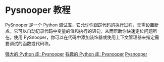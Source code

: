 # Pysnooper 教程

<show-structure depth="3"/>


PySnooper 是一个 Python 调试库，它允许你跟踪代码的执行过程，无需设置断点。它可以自动记录代码中变量的值和执行的语句，从而帮助你快速定位问题所在。使用 PySnooper，你可以在代码中添加装饰器或使用上下文管理器来指定需要调试的函数或代码块。


<seealso>
<category ref="ref_docs">
    <a href="https://mp.weixin.qq.com/s/6H33400RLNkXR-OxaHJx3g">强大的 Python 库: Pysnooper</a>
    <a href="https://mp.weixin.qq.com/s/ChFtmiwS53R2JqLD47jmmw">有趣的 Python 库: Pysnooper</a>
</category>
<category ref="ref_github">
    <a href="https://github.com/cool-RR/PySnooper">Pysnooper</a>
</category>
<category ref="ref_issues">
</category>
<category ref="ref_hf">
</category>
<category ref="ref_ms">
</category>
</seealso>